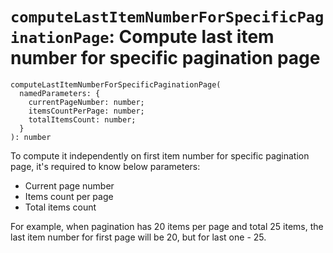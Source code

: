 # `computeLastItemNumberForSpecificPaginationPage`: Compute last item number for specific pagination page

```
computeLastItemNumberForSpecificPaginationPage(
  namedParameters: {
    currentPageNumber: number;
    itemsCountPerPage: number;
    totalItemsCount: number;
  }
): number
```

To compute it independently on first item number for specific pagination page, it's required to know below parameters:

* Current page number
* Items count per page
* Total items count

For example, when pagination has 20 items per page and total 25 items, the last item number for first page will be 20,
but for last one - 25.
